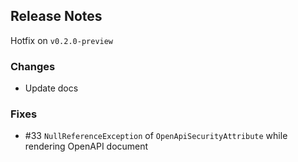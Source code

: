 ## Release Notes ##

Hotfix on `v0.2.0-preview`


### Changes ###

* Update docs


### Fixes ###

* #33 `NullReferenceException` of `OpenApiSecurityAttribute` while rendering OpenAPI document

